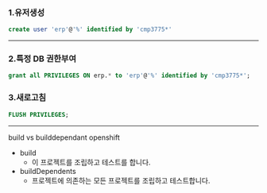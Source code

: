 
### 1.유저생성

```sql
create user 'erp'@'%' identified by 'cmp3775*'
```
---
### 2.특정 DB 권한부여

```sql
grant all PRIVILEGES ON erp.* to 'erp'@'%' identified by 'cmp3775*';
```

### 3.새로고침

```sql
FLUSH PRIVILEGES;
```
---

build vs builddependant
openshift

- build
    - 이 프로젝트를 조립하고 테스트를 합니다.
- buildDependents
    - 프로젝트에 의존하는 모든 프로젝트를 조립하고 테스트합니다.

